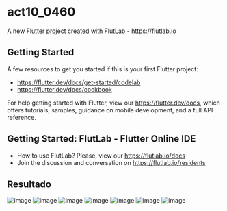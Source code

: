 # act10_0460

A new Flutter project created with FlutLab - https://flutlab.io

## Getting Started

A few resources to get you started if this is your first Flutter project:

- https://flutter.dev/docs/get-started/codelab
- https://flutter.dev/docs/cookbook

For help getting started with Flutter, view our
https://flutter.dev/docs, which offers tutorials,
samples, guidance on mobile development, and a full API reference.

## Getting Started: FlutLab - Flutter Online IDE

- How to use FlutLab? Please, view our https://flutlab.io/docs
- Join the discussion and conversation on https://flutlab.io/residents

## Resultado

![image](https://github.com/DDOrozco17/act10_0460/assets/143548028/7abb7ec8-3b3a-4df0-8bca-ffb486529649)
![image](https://github.com/DDOrozco17/act10_0460/assets/143548028/6ffb778b-9418-4161-8ed6-f47e8e4c0e24)
![image](https://github.com/DDOrozco17/act10_0460/assets/143548028/d084c954-9036-4a94-9176-62d4fc54e3f9)
![image](https://github.com/DDOrozco17/act10_0460/assets/143548028/54e39037-a266-4653-9a8e-48b8b383d172)
![image](https://github.com/DDOrozco17/act10_0460/assets/143548028/6d362bb8-11bf-4390-b6c8-c5fb86135abd)
![image](https://github.com/DDOrozco17/act10_0460/assets/143548028/5d4aaf0d-9168-4010-8dfd-304418abd9e4)
![image](https://github.com/DDOrozco17/act10_0460/assets/143548028/aa8de48f-ebed-46b8-991c-ea9acc1d1be1)
